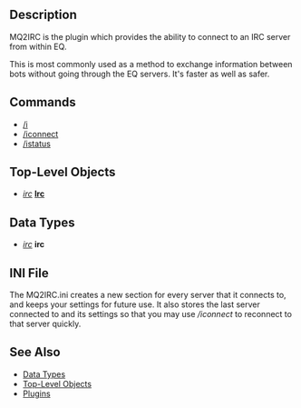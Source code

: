 ## Description

MQ2IRC is the plugin which provides the ability to connect to an IRC server from within EQ.

This is most commonly used as a method to exchange information between bots without going through the EQ servers. It's
faster as well as safer.

## Commands

-   [/i](../commands/i.md)
-   [/iconnect](../commands/iconnect.md)
-   [/istatus](../commands/istatus.md)

## Top-Level Objects

-   *[irc](../data-types/mq2irc-datatype-irc.md)* **[Irc](../top-level-objects/tlo-irc.md)**

## Data Types

-   *[irc](../data-types/mq2irc-datatype-irc.md)* **irc**

## INI File

The MQ2IRC.ini creates a new section for every server that it connects to, and keeps your settings for future use. It
also stores the last server connected to and its settings so that you may use */iconnect* to reconnect to that server
quickly.

## See Also

-   [Data Types](../data-types/data-types.md)
-   [Top-Level Objects](../top-level-objects/top-level-objects.md)
-   [Plugins](../documentation/macroquest2-plugins.md)


